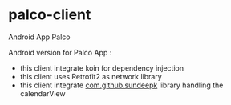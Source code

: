 # palco-client
Android App Palco

Android version for Palco App :

 - this client integrate koin for dependency injection
 - this client uses Retrofit2 as network library
 - this client integrate [com.github.sundeepk](https://github.com/SundeepK/CompactCalendarView) library handling the calendarView
